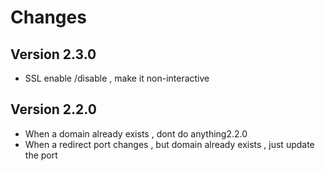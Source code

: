 # Changes

## Version 2.3.0

- SSL enable /disable , make it non-interactive


## Version 2.2.0

- When a domain already exists , dont do anything2.2.0
- When a redirect port changes , but domain already exists , just update the port

